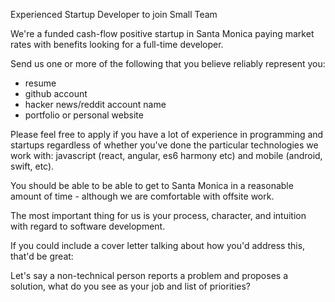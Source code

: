 Experienced Startup Developer to join Small Team

We're a funded cash-flow positive startup in Santa Monica paying market rates
with benefits looking for a full-time developer.

Send us one or more of the following that you believe reliably represent you:

 * resume 
 * github account
 * hacker news/reddit account name
 * portfolio or personal website
 
Please feel free to apply if you have a lot of experience in programming and startups regardless of
whether you've done the particular technologies we work with: javascript
(react, angular, es6 harmony etc) and mobile (android, swift, etc).

You should be able to be able to get to Santa Monica in a reasonable amount of time - 
although we are comfortable with offsite work.

The most important thing for us is your process, character, and intuition with
regard to software development.

If you could include a cover letter talking about how you'd address this, that'd be great:

  Let's say a non-technical person reports a problem and proposes a solution,
  what do you see as your job and list of priorities?

